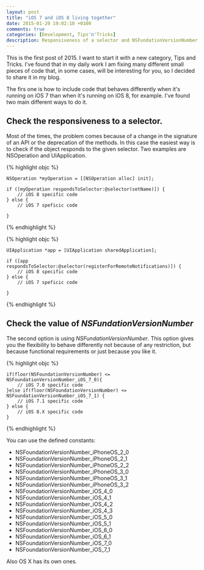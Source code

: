 ```yaml
---
layout: post
title: "iOS 7 and iOS 8 living together"
date: 2015-01-20 19:02:10 +0100
comments: true
categories: [Development, Tips'n'Tricks]
description: Responsiveness of a selector and NSFundationVersionNumber
---
```

This is the first post of 2015. I want to start it with a new category, Tips and Tricks. I've found that in my daily work I am fixing many different small pieces of code that, in some cases, will be interesting for you, so I decided to share it in my blog.

The firs one is how to include code that behaves differently when it's running on iOS 7 than when it's running on iOS 8, for example. I've found two main different ways to do it.
<!-- more -->

## Check the responsiveness to a selector.

Most of the times, the problem comes because of a change in the signature of an API or the deprecation of the methods. In this case the easiest way is to check if the object responds to the given selector. Two examples are NSOperation and UIApplication.

{% highlight objc %}

    NSOperation *myOperation = [[NSOperation alloc] init];

    if ([myOperation respondsToSelector:@selector(setName)]) {
        // iOS 8 specific code
    } else {
        // iOS 7 speficic code

    }

{% endhighlight  %}

{% highlight objc %}

    UIApplication *app = [UIApplication sharedApplication];

    if ([app respondsToSelector:@selector(registerForRemoteNotifications)]) {
        // iOS 8 specific code
    } else {
        // iOS 7 speficic code

    }

{% endhighlight  %}

## Check the value of _NSFundationVersionNumber_

The second option is using _NSFundationVersionNumber_. This option gives you the flexibility to behave differently not because of any restriction, but because functional requirements or just because you like it.

{% highlight objc %}

    if(floor(NSFoundationVersionNumber) <= NSFoundationVersionNumber_iOS_7_0){
        // iOS 7.0 specific code
    }else if(floor(NSFoundationVersionNumber) <= NSFoundationVersionNumber_iOS_7_1) {
        // iOS 7.1 specific code
    } else {
        // iOS 8.X specific code
    }

{% endhighlight  %}


You can use the defined constants:

* NSFoundationVersionNumber_iPhoneOS_2_0
* NSFoundationVersionNumber_iPhoneOS_2_1
* NSFoundationVersionNumber_iPhoneOS_2_2
* NSFoundationVersionNumber_iPhoneOS_3_0
* NSFoundationVersionNumber_iPhoneOS_3_1
* NSFoundationVersionNumber_iPhoneOS_3_2
* NSFoundationVersionNumber_iOS_4_0
* NSFoundationVersionNumber_iOS_4_1
* NSFoundationVersionNumber_iOS_4_2
* NSFoundationVersionNumber_iOS_4_3
* NSFoundationVersionNumber_iOS_5_0
* NSFoundationVersionNumber_iOS_5_1
* NSFoundationVersionNumber_iOS_6_0
* NSFoundationVersionNumber_iOS_6_1
* NSFoundationVersionNumber_iOS_7_0
* NSFoundationVersionNumber_iOS_7_1

Also OS X has its own ones.
